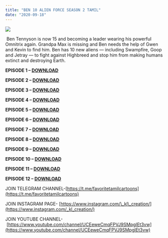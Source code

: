 ```yaml
---
title: "BEN 10 ALIEN FORCE SEASON 2 TAMIL"
date: "2020-09-18"
---
```


[![](https://1.bp.blogspot.com/-9kCF_h3ivRw/X04-hVY5jeI/AAAAAAAAAaw/gLGLgCu8_9ofW1lt-aa3jMi0g-kt9_HlgCLcBGAsYHQ/s640/ben{ec34d6f8d01d0ede45b01e6d3eeb5f4ac62af10115d837c4a722207aa6a1b02d}2B10{ec34d6f8d01d0ede45b01e6d3eeb5f4ac62af10115d837c4a722207aa6a1b02d}2Balien{ec34d6f8d01d0ede45b01e6d3eeb5f4ac62af10115d837c4a722207aa6a1b02d}2Bforce{ec34d6f8d01d0ede45b01e6d3eeb5f4ac62af10115d837c4a722207aa6a1b02d}2Btamil{ec34d6f8d01d0ede45b01e6d3eeb5f4ac62af10115d837c4a722207aa6a1b02d}2Bepisodes{ec34d6f8d01d0ede45b01e6d3eeb5f4ac62af10115d837c4a722207aa6a1b02d}2Bdownload.jpg)](https://1.bp.blogspot.com/-9kCF_h3ivRw/X04-hVY5jeI/AAAAAAAAAaw/gLGLgCu8_9ofW1lt-aa3jMi0g-kt9_HlgCLcBGAsYHQ/s667/ben{ec34d6f8d01d0ede45b01e6d3eeb5f4ac62af10115d837c4a722207aa6a1b02d}2B10{ec34d6f8d01d0ede45b01e6d3eeb5f4ac62af10115d837c4a722207aa6a1b02d}2Balien{ec34d6f8d01d0ede45b01e6d3eeb5f4ac62af10115d837c4a722207aa6a1b02d}2Bforce{ec34d6f8d01d0ede45b01e6d3eeb5f4ac62af10115d837c4a722207aa6a1b02d}2Btamil{ec34d6f8d01d0ede45b01e6d3eeb5f4ac62af10115d837c4a722207aa6a1b02d}2Bepisodes{ec34d6f8d01d0ede45b01e6d3eeb5f4ac62af10115d837c4a722207aa6a1b02d}2Bdownload.jpg)

 Ben Tennyson is now 15 and becoming a leader wearing his powerful Omnitrix again. Grandpa Max is missing and Ben needs the help of Gwen and Kevin to find him. Ben has 10 new aliens — including Swampfire, Goop and Jetray — to fight against Highbreed and stop him from making humans extinct and destroying Earth.

**EPISODE 1 – [DOWNLOAD](https://mega.nz/file/X9cQSATA#RqzIu4ZCtCMJz0MDdU76HMXOzZjMl6cRCKFpzhDqZic)**

**EPISODE 2 – [DOWNLOAD](https://mega.nz/file/zpFAVCQI#hSeUrM0zWyfq11nPIEVCdm-bVXPVMVOQ7jOlrqIYx3I)**

**EPISODE 3 – [DOWNLOAD](https://mega.nz/file/ztdWwKwD#IARS4zcsJLybgUjNSwd0hHwonkRjPIDb8xYX2rfd3YQ)**

**EPISODE 4 – [DOWNLOAD](https://mega.nz/file/m0FGHKDI#mMGkk0WN4GLYK3HmXHYuUiIMRu2eeCKwXqsyyd5gYgc)**

**EPISODE 5 – [DOWNLOAD](https://mega.nz/file/rpdykQjB#mpYYUn0bShp1UxiX8j4h04KylIKFbxj_FQO1IT0FClI)**

**EPISODE 6 – [DOWNLOAD](https://mega.nz/file/L0USBCCR#M7sDbhxv5_SI2Bea1-8_tB8Y-zhh1hkQazKSuFa6aEM)**

**EPISODE 7 – [DOWNLOAD](https://mega.nz/file/n0EUAYqK#rJFHmoPklq4Bq-a3oLENjyzWcqVWq12UYDsozn4UlOQ)**

**EPISODE 8 – [DOWNLOAD](https://mega.nz/file/q9MCyS4K#GadcOKkzFN6R9pC6ENP3cDZ4wsMEjlkv3IeWfuqNvzY)**

**EPISODE 9 – [DOWNLOAD](https://mega.nz/file/TlUk0QSb#Z9aVySPFVBwIYQ_gu4WWiDXdWiogjEygA61ghS2H1Vk)**

**EPISODE 10 – [DOWNLOAD](https://mega.nz/file/b0cyRIZb#eHOxg379Fxu-CZQ2VnVmbuhNMNUF5xRskaJrYJKX_Ug)**

**EPISODE 11 – [DOWNLOAD](https://mega.nz/file/n9MkiKQD#VLgQAlJsEG0Kvbq49s-vifug_0sJwptGmp-3CzU3jRQ)**

**EPISODE 12 – [DOWNLOAD](https://mega.nz/file/TwMSxYhI#tRYZ5mhQ1UHbhI1dOfM7SX_hlPBihM1Hvhtnaf-IKo4)**

JOIN TELEGRAM CHANNEL-[https://t.me/favoritetamilcartoons](https://t.me/favoritetamilcartoons)

JOIN INSTAGRAM PAGE- [https://www.instagram.com/\_kl\_creation/](https://www.instagram.com/_kl_creation/)

JOIN YOUTUBE CHANNEL- [https://www.youtube.com/channel/UCEeweCmqFPVJ9SMpgIEt3vw](https://www.youtube.com/channel/UCEeweCmqFPVJ9SMpgIEt3vw)
